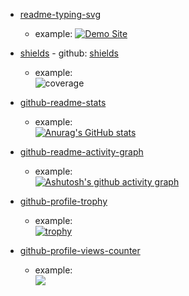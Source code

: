 - [readme-typing-svg](https://github.com/denvercoder1/readme-typing-svg)
  - example:
      [![Demo Site](https://user-images.githubusercontent.com/20955511/183703055-42ec8754-d84c-414f-8132-a02974224aa1.gif "Demo Site")](https://readme-typing-svg.demolab.com/demo/)
  
- [shields](https://shields.io/) - github: [shields](https://github.com/badges/shields)   
  - example:   
      ![coverage](https://img.shields.io/badge/coverage-80%25-yellowgreen)
  
- [github-readme-stats](https://github.com/anuraghazra/github-readme-stats) 
  - example:   
      [![Anurag's GitHub stats](https://github-readme-stats.vercel.app/api?username=anuraghazra)](https://github.com/anuraghazra/github-readme-stats)
    
- [github-readme-activity-graph](https://github.com/Ashutosh00710/github-readme-activity-graph) 
  - example:   
      [![Ashutosh's github activity graph](https://github-readme-activity-graph.vercel.app/graph?username=Ashutosh00710)](https://github.com/ashutosh00710/github-readme-activity-graph)
  
- [github-profile-trophy](https://github.com/ryo-ma/github-profile-trophy) 
  - example:   
      [![trophy](https://github-profile-trophy.vercel.app/?username=ryo-ma)](https://github.com/ryo-ma/github-profile-trophy)
  
- [github-profile-views-counter](https://github.com/antonkomarev/github-profile-views-counter) 
  - example:   
      ![](https://komarev.com/ghpvc/?username=your-github-username)
  
